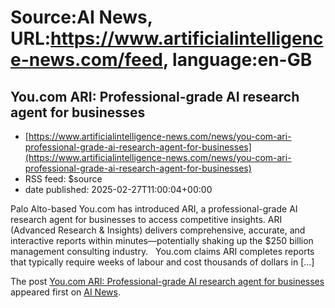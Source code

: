 # Source:AI News, URL:https://www.artificialintelligence-news.com/feed, language:en-GB

## You.com ARI: Professional-grade AI research agent for businesses
 - [https://www.artificialintelligence-news.com/news/you-com-ari-professional-grade-ai-research-agent-for-businesses](https://www.artificialintelligence-news.com/news/you-com-ari-professional-grade-ai-research-agent-for-businesses)
 - RSS feed: $source
 - date published: 2025-02-27T11:00:04+00:00

<p>Palo Alto-based You.com has introduced ARI, a professional-grade AI research agent for businesses to access competitive insights. ARI (Advanced Research &#38; Insights) delivers comprehensive, accurate, and interactive reports within minutes—potentially shaking up the $250 billion management consulting industry.&#160;&#160; You.com claims ARI completes reports that typically require weeks of labour and cost thousands of dollars in [&#8230;]</p>
<p>The post <a href="https://www.artificialintelligence-news.com/news/you-com-ari-professional-grade-ai-research-agent-for-businesses/">You.com ARI: Professional-grade AI research agent for businesses</a> appeared first on <a href="https://www.artificialintelligence-news.com">AI News</a>.</p>

